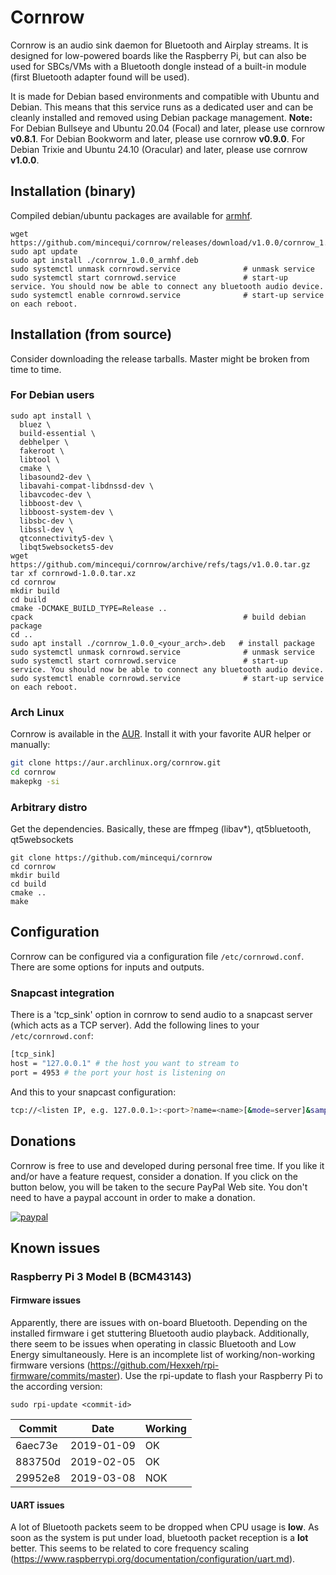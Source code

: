 # Cornrow

Cornrow is an audio sink daemon for Bluetooth and Airplay streams. It is designed for low-powered boards like the Raspberry Pi, but can also be used for SBCs/VMs with a Bluetooth dongle instead of a built-in module (first Bluetooth adapter found will be used).

It is made for Debian based environments and compatible with Ubuntu and Debian. This means that this service runs as a dedicated user and can be cleanly installed and removed using Debian package management.
**Note:**
For Debian Bullseye and Ubuntu 20.04 (Focal) and later, please use cornrow **v0.8.1**.
For Debian Bookworm and later, please use cornrow **v0.9.0**.
For Debian Trixie and Ubuntu 24.10 (Oracular) and later, please use cornrow **v1.0.0**.

## Installation (binary)
Compiled debian/ubuntu packages are available for [armhf](https://github.com/mincequi/cornrow/releases/download/v1.0.0/cornrow_1.0.0_armhf.deb).

```
wget https://github.com/mincequi/cornrow/releases/download/v1.0.0/cornrow_1.0.0_armhf.deb
sudo apt update
sudo apt install ./cornrow_1.0.0_armhf.deb
sudo systemctl unmask cornrowd.service              # unmask service
sudo systemctl start cornrowd.service               # start-up service. You should now be able to connect any bluetooth audio device.
sudo systemctl enable cornrowd.service              # start-up service on each reboot.
```

## Installation (from source)
Consider downloading the release tarballs. Master might be broken from time to time.

### For Debian users
```
sudo apt install \
  bluez \
  build-essential \
  debhelper \
  fakeroot \
  libtool \
  cmake \
  libasound2-dev \
  libavahi-compat-libdnssd-dev \
  libavcodec-dev \
  libboost-dev \
  libboost-system-dev \
  libsbc-dev \
  libssl-dev \
  qtconnectivity5-dev \
  libqt5websockets5-dev
wget https://github.com/mincequi/cornrow/archive/refs/tags/v1.0.0.tar.gz
tar xf cornrowd-1.0.0.tar.xz
cd cornrow
mkdir build
cd build
cmake -DCMAKE_BUILD_TYPE=Release ..
cpack                                               # build debian package
cd ..
sudo apt install ./cornrow_1.0.0_<your_arch>.deb   # install package
sudo systemctl unmask cornrowd.service              # unmask service
sudo systemctl start cornrowd.service               # start-up service. You should now be able to connect any bluetooth audio device.
sudo systemctl enable cornrowd.service              # start-up service on each reboot.
```

### Arch Linux
Cornrow is available in the [AUR](https://aur.archlinux.org/packages/cornrow). Install it with your
favorite AUR helper or manually:

```bash
git clone https://aur.archlinux.org/cornrow.git
cd cornrow
makepkg -si
```

### Arbitrary distro
Get the dependencies. Basically, these are ffmpeg (libav*), qt5bluetooth, qt5websockets
```
git clone https://github.com/mincequi/cornrow
cd cornrow
mkdir build
cd build
cmake ..
make
```

## Configuration
Cornrow can be configured via a configuration file `/etc/cornrowd.conf`. There are some options for inputs and outputs.

### Snapcast integration
There is a 'tcp_sink' option in cornrow to send audio to a snapcast server (which acts as a TCP server).
Add the following lines to your `/etc/cornrowd.conf`:
```sh
[tcp_sink]
host = "127.0.0.1" # the host you want to stream to
port = 4953 # the port your host is listening on
```
And this to your snapcast configuration:
```sh
tcp://<listen IP, e.g. 127.0.0.1>:<port>?name=<name>[&mode=server]&sampleformat=44100:16:2
```

## Donations
Cornrow is free to use and developed during personal free time. If you like it and/or have a feature request, consider a donation. If you click on the button below, you will be taken to the secure PayPal Web site. You don't need to have a paypal account in order to make a donation.

[![paypal](https://www.paypalobjects.com/en_US/DK/i/btn/btn_donateCC_LG.gif)](https://www.paypal.com/cgi-bin/webscr?cmd=_s-xclick&hosted_button_id=22P2UZ4H6Z8FS)

## Known issues
### Raspberry Pi 3 Model B (BCM43143)
#### Firmware issues
Apparently, there are issues with on-board Bluetooth. Depending on the installed firmware i get stuttering Bluetooth audio playback. Additionally, there seem to be issues when operating in classic Bluetooth and Low Energy simultaneously.
Here is an incomplete list of working/non-working firmware versions (https://github.com/Hexxeh/rpi-firmware/commits/master). Use the rpi-update to flash your Raspberry Pi to the according version:
```shell
sudo rpi-update <commit-id>
```
Commit | Date | Working
--- | --- | ---
6aec73e | 2019-01-09 | OK
883750d | 2019-02-05 | OK
29952e8 | 2019-03-08 | NOK

#### UART issues
A lot of Bluetooth packets seem to be dropped when CPU usage is **low**. As soon as the system is put under load, bluetooth packet reception is a **lot** better. This seems to be related to core frequency scaling (https://www.raspberrypi.org/documentation/configuration/uart.md).
